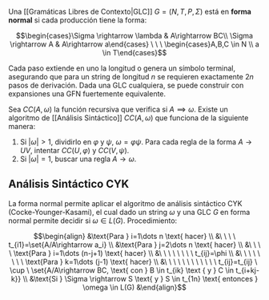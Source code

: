 Una [[Gramáticas Libres de Contexto|GLC]] $G=(N,T,P,\Sigma)$ está en **forma normal** si cada producción tiene la forma:

$$\begin{cases}\Sigma \rightarrow \lambda & A\rightarrow BC\\ \Sigma \rightarrow A & A\rightarrow a\end{cases} \  \ \ \begin{cases}A,B,C \in N \\ a \in T\end{cases}$$

Cada paso extiende en uno la longitud o genera un símbolo terminal, asegurando que para un string de longitud $n$ se requieren exactamente $2n$ pasos de derivación. Dada una GLC cualquiera, se puede construir con expansiones una GFN fuertemente equivalente.

Sea $CC(A,\omega)$ la función recursiva que verifica si $A\implies\omega$. Existe un algoritmo de [[Análisis Sintáctico]] $CC(A,\omega)$ que funciona de la siguiente manera:

1. Si $|\omega| \gt 1$, dividirlo en $\varphi$ y $\psi$, $\omega = \varphi\psi$. Para cada regla de la forma $A\rightarrow UV$, intentar $CC(U,\varphi)$ y $CC(V,\psi)$.
2. Si $|\omega|=1$, buscar una regla $A\rightarrow \omega$.

## Análisis Sintáctico CYK

La forma normal permite aplicar el algoritmo de análisis sintáctico CYK (Cocke-Younger-Kasami), el cual dado un string $\omega$ y una GLC $G$ en forma normal permite decidir si $\omega \in L(G)$. Procedimiento:

$$\begin{align}
&\text{Para } i=1\dots n \text{ hacer}  \\
&\ \ \ \ t_{i1}=\set{A/A\rightarrow a_i} \\
&\text{Para } j=2\dots n \text{ hacer}  \\
&\ \ \ \ \text{Para } i=1\dots (n-j+1) \text{ hacer}  \\
&\ \ \ \ \ \ \ \ t_{ij}=\phi \\
&\ \ \ \ \ \ \ \ \text{Para } k=1\dots (j-1) \text{ hacer}  \\
&\ \ \ \ \ \ \ \ \ \ \ \ t_{ij}=t_{ij} \ \cup \ \set{A/A\rightarrow BC, \text{ con } B \in t_{ik} \text { y } C \in t_{i+kj-k}} \\
&\text{Si } \Sigma \rightarrow S \text{ y } S \in t_{1n} \text{ entonces } \omega \in L(G)
&\end{align}$$

